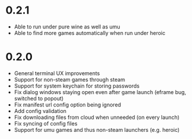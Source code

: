 # 0.2.1

- Able to run under pure wine as well as umu
- Able to find more games automatically when run under heroic

# 0.2.0

- General terminal UX improvements
- Support for non-steam games through steam
- Support for system keychain for storing passwords
- Fix dialog windows staying open even after game launch (eframe bug, switched to popout)
- Fix manifest url config option being ignored
- Add config validation
- Fix downloading files from cloud when unneeded (on every launch)
- Fix syncing of config files
- Support for umu games and thus non-steam launchers (e.g. heroic)
